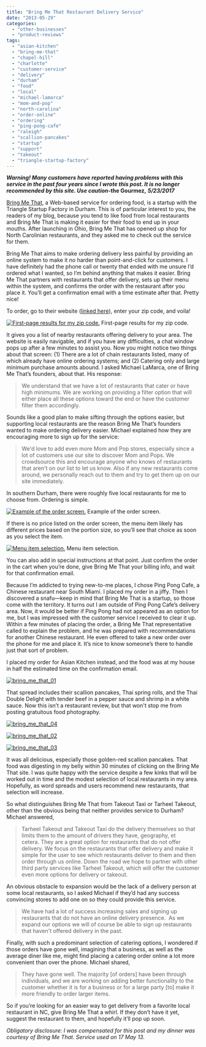 ```yaml
---
title: "Bring Me That Restaurant Delivery Service"
date: "2013-05-29"
categories:
  - "other-businesses"
  - "product-reviews"
tags:
  - "asian-kitchen"
  - "bring-me-that"
  - "chapel-hill"
  - "charlotte"
  - "customer-service"
  - "delivery"
  - "durham"
  - "food"
  - "local"
  - "michael-lamarca"
  - "mom-and-pop"
  - "north-carolina"
  - "order-online"
  - "ordering"
  - "ping-pong-cafe"
  - "raleigh"
  - "scallion-pancakes"
  - "startup"
  - "support"
  - "takeout"
  - "triangle-startup-factory"
---
```


_**Warning! Many customers have reported having problems with this service in the past four years since I wrote this post. It is no longer recommended by this site. Use caution-**_**the Gourmez,** _**5/23/2017**_

[Bring Me That](http://www.bringmethat.com/), a Web-based service for ordering food, is a startup with the Triangle Startup Factory in Durham. This is of particular interest to you, the readers of my blog, because you tend to like food from local restaurants and Bring Me That is making it easier for their food to end up in your mouths. After launching in Ohio, Bring Me That has opened up shop for North Carolinian restaurants, and they asked me to check out the service for them.

Bring Me That aims to make ordering delivery less painful by providing an online system to make it no harder than point-and-click for customers. I have definitely had the phone call or twenty that ended with me unsure I’d ordered what I wanted, so I’m behind anything that makes it easier. Bring Me That partners with restaurants that offer delivery, sets up their menu within the system, and confirms the order with the restaurant after you place it. You’ll get a confirmation email with a time estimate after that. Pretty nice!

To order, go to their website ([linked here](http://www.bringmethat.com/)), enter your zip code, and voila!




<div class="caption">

[![First-page results for my zip code.](http://s3.amazonaws.com/thegourmez-wpmedia/2013/05/bmt-restaurant-list-500x281.jpg)](http://www.thegourmez.com/2013/05/bring-me-that-restaurant-delivery-service/bmt-restaurant-list/) First-page results for my zip code.</div>


It gives you a list of nearby restaurants offering delivery to your area. The website is easily navigable, and if you have any difficulties, a chat window pops up after a few minutes to assist you. Now you might notice two things about that screen: (1) There are a lot of chain restaurants listed, many of which already have online ordering systems; and (2) Catering only and large minimum purchase amounts abound. I asked Michael LaMarca, one of Bring Me That’s founders, about that. His response:

> We understand that we have a lot of restaurants that cater or have high minimums. We are working on providing a filter option that will either place all these options toward the end or have the customer filter them accordingly.

Sounds like a good plan to make sifting through the options easier, but supporting local restaurants are the reason Bring Me That’s founders wanted to make ordering delivery easier. Michael explained how they are encouraging more to sign up for the service:

> We'd love to add even more Mom and Pop stores, especially since a lot of customers use our site to discover Mom and Pops. We crowdsource this and encourage anyone who knows of restaurants that aren't on our list to let us know. Also if any new restaurants come around, we personally reach out to them and try to get them up on our site immediately.

In southern Durham, there were roughly five local restaurants for me to choose from. Ordering is simple.




<div class="caption">

[![Example of the order screen.](http://s3.amazonaws.com/thegourmez-wpmedia/2013/05/order-screen-500x281.jpg)](http://www.thegourmez.com/2013/05/bring-me-that-restaurant-delivery-service/order-screen/) Example of the order screen.</div>


If there is no price listed on the order screen, the menu item likely has different prices based on the portion size, so you’ll see that choice as soon as you select the item.




<div class="caption">

[![Menu item selection.](http://s3.amazonaws.com/thegourmez-wpmedia/2013/05/bmt-menu-item-500x373.jpg)](http://www.thegourmez.com/2013/05/bring-me-that-restaurant-delivery-service/bmt-menu-item/) Menu item selection.</div>


You can also add in special instructions at that point. Just confirm the order in the cart when you’re done, give Bring Me That your billing info, and wait for that confirmation email.

Because I’m addicted to trying new-to-me places, I chose Ping Pong Cafe, a Chinese restaurant near South Miami. I placed my order in a jiffy. Then I discovered a snafu—keep in mind that Bring Me That is a startup, so those come with the territory. It turns out I am outside of Ping Pong Cafe’s delivery area. Now, it would be better if Ping Pong had not appeared as an option for me, but I was impressed with the customer service I received to clear it up. Within a few minutes of placing the order, a Bring Me That representative called to explain the problem, and he was prepared with recommendations for another Chinese restaurant. He even offered to take a new order over the phone for me and place it. It’s nice to know someone’s there to handle just that sort of problem.

I placed my order for Asian Kitchen instead, and the food was at my house in half the estimated time on the confirmation email.

[![bring_me_that_01](http://s3.amazonaws.com/thegourmez-wpmedia/2013/05/bring_me_that_01.jpg)](http://www.thegourmez.com/2013/05/bring-me-that-restaurant-delivery-service/bring_me_that_01/)

That spread includes their scallion pancakes, Thai spring rolls, and the Thai Double Delight with tender beef in a pepper sauce and shrimp in a white sauce. Now this isn’t a restaurant review, but that won't stop me from posting gratuitous food photography.

[![bring_me_that_04](http://s3.amazonaws.com/thegourmez-wpmedia/2013/05/bring_me_that_04.jpg)](http://www.thegourmez.com/2013/05/bring-me-that-restaurant-delivery-service/bring_me_that_04/)

[![bring_me_that_02](http://s3.amazonaws.com/thegourmez-wpmedia/2013/05/bring_me_that_02.jpg)](http://www.thegourmez.com/2013/05/bring-me-that-restaurant-delivery-service/bring_me_that_02/)

[![bring_me_that_03](http://s3.amazonaws.com/thegourmez-wpmedia/2013/05/bring_me_that_03.jpg)](http://www.thegourmez.com/2013/05/bring-me-that-restaurant-delivery-service/bring_me_that_03/)

It was all delicious, especially those golden-red scallion pancakes. That food was digesting in my belly within 30 minutes of clicking on the Bring Me That site. I was quite happy with the service despite a few kinks that will be worked out in time and the modest selection of local restaurants in my area. Hopefully, as word spreads and users recommend new restaurants, that selection will increase.

So what distinguishes Bring Me That from Takeout Taxi or Tarheel Takeout, other than the obvious being that neither provides service to Durham? Michael answered,

> Tarheel Takeout and Takeout Taxi do the delivery themselves so that limits them to the amount of drivers they have, geography, et cetera. They are a great option for restaurants that do not offer delivery. We focus on the restaurants that offer delivery and make it simple for the user to see which restaurants deliver to them and then order through us online. Down the road we hope to partner with other third party services like Tarheel Takeout, which will offer the customer even more options for delivery or takeout.

An obvious obstacle to expansion would be the lack of a delivery person at some local restaurants, so I asked Michael if they’d had any success convincing stores to add one on so they could provide this service.

> We have had a lot of success increasing sales and signing up restaurants that do not have an online delivery presence.  As we expand our options we will of course be able to sign up restaurants that haven't offered delivery in the past.

Finally, with such a predominant selection of catering options, I wondered if those orders have gone well, imagining that a business, as well as the average diner like me, might find placing a catering order online a lot more convenient than over the phone. Michael shared,

> They have gone well. The majority \[of orders\] have been through individuals, and we are working on adding better functionality to the customer whether it is for a business or for a large party \[to\] make it more friendly to order larger items.

So if you’re looking for an easier way to get delivery from a favorite local restaurant in NC, give Bring Me That a whirl. If they don’t have it yet, suggest the restaurant to them, and hopefully it’ll pop up soon.

_Obligatory disclosure: I was compensated for this post and my dinner was courtesy of Bring Me That. Service used on 17 May 13._
